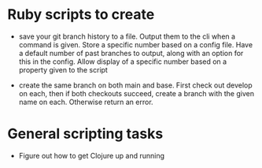 Ruby scripts to create
======================

-   save your git branch history to a file. Output them to the cli when a command is given. 
    Store a specific number based on a config file. Have a default number of past branches to
    output, along with an option for this in the config. Allow display of a specific number based
    on a property given to the script

-   create the same branch on both main and base. First check out develop on each, then if both 
    checkouts succeed, create a branch with the given name on each. Otherwise return an error.

General scripting tasks
=======================
-   Figure out how to get Clojure up and running
